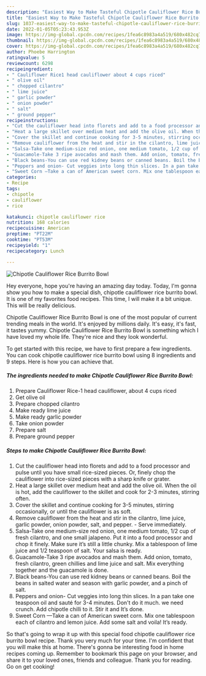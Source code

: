 ```yaml
---
description: "Easiest Way to Make Tasteful Chipotle Cauliflower Rice Burrito Bowl"
title: "Easiest Way to Make Tasteful Chipotle Cauliflower Rice Burrito Bowl"
slug: 1037-easiest-way-to-make-tasteful-chipotle-cauliflower-rice-burrito-bowl
date: 2022-01-05T05:23:43.953Z
image: https://img-global.cpcdn.com/recipes/1fea6c8983a4a519/680x482cq70/chipotle-cauliflower-rice-burrito-bowl-recipe-main-photo.jpg
thumbnail: https://img-global.cpcdn.com/recipes/1fea6c8983a4a519/680x482cq70/chipotle-cauliflower-rice-burrito-bowl-recipe-main-photo.jpg
cover: https://img-global.cpcdn.com/recipes/1fea6c8983a4a519/680x482cq70/chipotle-cauliflower-rice-burrito-bowl-recipe-main-photo.jpg
author: Phoebe Harrington
ratingvalue: 5
reviewcount: 6298
recipeingredient:
- " Cauliflower Rice1 head cauliflower about 4 cups riced"
- " olive oil"
- " chopped cilantro"
- " lime juice"
- " garlic powder"
- " onion powder"
- " salt"
- " ground pepper"
recipeinstructions:
- "Cut the cauliflower head into florets and add to a food processor and pulse until you have small rice-sized pieces. Or, finely chop the cauliflower into rice-sized pieces with a sharp knife or grater."
- "Heat a large skillet over medium heat and add the olive oil. When the oil is hot, add the cauliflower to the skillet and cook for 2-3 minutes, stirring often."
- "Cover the skillet and continue cooking for 3-5 minutes, stirring occasionally, or until the cauliflower is as soft."
- "Remove cauliflower from the heat and stir in the cilantro, lime juice, garlic powder, onion powder, salt, and pepper.  Serve immediately."
- "Salsa-Take one medium-size red onion, one medium tomato, 1/2 cup of fresh cilantro, and one small jalapeno. Put it into a food processor and chop it finely. Make sure it’s still a little chunky. Mix a tablespoon of lime juice and 1/2 teaspoon of salt. Your salsa is ready."
- "Guacamole-Take 3 ripe avocados and mash them. Add onion, tomato, fresh cilantro, green chillies and lime juice and salt. Mix everything together and the guacamole is done."
- "Black beans-You can use red kidney beans or canned beans. Boil the beans in salted water and season with garlic powder, and a pinch of salt."
- "Peppers and onion- Cut veggies into long thin slices. In a pan take one teaspoon oil and sauté for 3-4 minutes. Don&#39;t do it much. we need crunch. Add chipotle chilli to it. Stir it and It’s done."
- "Sweet Corn —Take a can of American sweet corn. Mix one tablespoon each of cilantro and lemon juice. Add some salt and voila! It’s ready."
categories:
- Recipe
tags:
- chipotle
- cauliflower
- rice

katakunci: chipotle cauliflower rice 
nutrition: 168 calories
recipecuisine: American
preptime: "PT22M"
cooktime: "PT53M"
recipeyield: "1"
recipecategory: Lunch

---
```



![Chipotle Cauliflower Rice Burrito Bowl](https://img-global.cpcdn.com/recipes/1fea6c8983a4a519/680x482cq70/chipotle-cauliflower-rice-burrito-bowl-recipe-main-photo.jpg)

Hey everyone, hope you're having an amazing day today. Today, I'm gonna show you how to make a special dish, chipotle cauliflower rice burrito bowl. It is one of my favorites food recipes. This time, I will make it a bit unique. This will be really delicious.



Chipotle Cauliflower Rice Burrito Bowl is one of the most popular of current trending meals in the world. It's enjoyed by millions daily. It's easy, it's fast, it tastes yummy. Chipotle Cauliflower Rice Burrito Bowl is something which I have loved my whole life. They're nice and they look wonderful.


To get started with this recipe, we have to first prepare a few ingredients. You can cook chipotle cauliflower rice burrito bowl using 8 ingredients and 9 steps. Here is how you can achieve that.

<!--inarticleads1-->

##### The ingredients needed to make Chipotle Cauliflower Rice Burrito Bowl:

1. Prepare  Cauliflower Rice-1 head cauliflower, about 4 cups riced
1. Get  olive oil
1. Prepare  chopped cilantro
1. Make ready  lime juice
1. Make ready  garlic powder
1. Take  onion powder
1. Prepare  salt
1. Prepare  ground pepper




<!--inarticleads2-->

##### Steps to make Chipotle Cauliflower Rice Burrito Bowl:

1. Cut the cauliflower head into florets and add to a food processor and pulse until you have small rice-sized pieces. Or, finely chop the cauliflower into rice-sized pieces with a sharp knife or grater.
1. Heat a large skillet over medium heat and add the olive oil. When the oil is hot, add the cauliflower to the skillet and cook for 2-3 minutes, stirring often.
1. Cover the skillet and continue cooking for 3-5 minutes, stirring occasionally, or until the cauliflower is as soft.
1. Remove cauliflower from the heat and stir in the cilantro, lime juice, garlic powder, onion powder, salt, and pepper.  - Serve immediately.
1. Salsa-Take one medium-size red onion, one medium tomato, 1/2 cup of fresh cilantro, and one small jalapeno. Put it into a food processor and chop it finely. Make sure it’s still a little chunky. Mix a tablespoon of lime juice and 1/2 teaspoon of salt. Your salsa is ready.
1. Guacamole-Take 3 ripe avocados and mash them. Add onion, tomato, fresh cilantro, green chillies and lime juice and salt. Mix everything together and the guacamole is done.
1. Black beans-You can use red kidney beans or canned beans. Boil the beans in salted water and season with garlic powder, and a pinch of salt.
1. Peppers and onion- Cut veggies into long thin slices. In a pan take one teaspoon oil and sauté for 3-4 minutes. Don&#39;t do it much. we need crunch. Add chipotle chilli to it. Stir it and It’s done.
1. Sweet Corn —Take a can of American sweet corn. Mix one tablespoon each of cilantro and lemon juice. Add some salt and voila! It’s ready.




So that's going to wrap it up with this special food chipotle cauliflower rice burrito bowl recipe. Thank you very much for your time. I'm confident that you will make this at home. There's gonna be interesting food in home recipes coming up. Remember to bookmark this page on your browser, and share it to your loved ones, friends and colleague. Thank you for reading. Go on get cooking!
